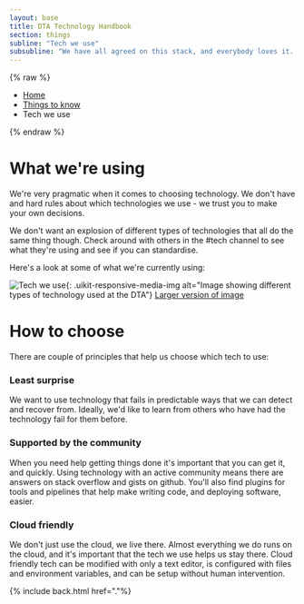 ```yaml
---
layout: base
title: DTA Technology Handbook
section: things
subline: "Tech we use"
subsubline: "We have all agreed on this stack, and everybody loves it. We never argue."
---
```


{% raw %}

<nav class="uikit-breadcrumbs" aria-label="breadcrumb">
  <ul class="uikit-link-list uikit-link-list--inline">
    <li><a href="/handbook">Home</a></li>
    <li><a href="/handbook/things/">Things to know</a></li>
    <li>Tech we use</li>
  </ul>
</nav>

{% endraw %}

# What we're using

We're very pragmatic when it comes to choosing technology. We don't have and hard rules about which technologies we use - we trust you to make your own decisions.

We  don't want an explosion of different types of technologies that all do the same thing though. Check around with others in the #tech channel to see what they're using and see if you can standardise.

Here's a look at some of what we're currently using:

![Tech we use](https://gitcdn.xyz/cdn/govau/handbook/gh-pages/img/tech_we_use.png){: .uikit-responsive-media-img alt="Image showing different types of technology used at the DTA"}
[Larger version of image](https://gitcdn.xyz/cdn/govau/handbook/gh-pages/img/tech_we_use.png)

# How to choose

There are couple of principles that help us choose which tech to use:

### Least surprise
We want to use technology that fails in predictable ways that we can detect and recover from. Ideally, we'd like to learn from others who have had the technology fail for them before.

### Supported by the community
When you need help getting things done it's important that you can get it, and quickly. Using technology with an active community means there are answers on stack overflow and gists on github. You'll also find plugins for tools and pipelines that help make writing code, and deploying software, easier.

### Cloud friendly
We don't just use the cloud, we live there. Almost everything we do runs on the cloud, and it's important that the tech we use helps us stay there.
Cloud friendly tech can be modified with only a text editor, is configured with files and environment variables, and can be setup without human intervention.



{% include back.html href="."%}
